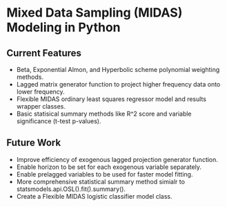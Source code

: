 # Mixed Data Sampling (MIDAS) Modeling in Python

## Current Features
- Beta, Exponential Almon, and Hyperbolic scheme polynomial weighting methods.
- Lagged matrix generator function to project higher frequency data onto lower frequency.
- Flexible MIDAS ordinary least squares regressor model and results wrapper classes.
- Basic statisical summary methods like R^2 score and variable significance (t-test p-values).

## Future Work
- Improve efficiency of exogenous lagged projection generator function.
- Enable horizon to be set for each exogenous variable separately.
- Enable prelagged variables to be used for faster model fitting.
- More comprehensive statistical summary method simialr to statsmodels.api.OSL().fit().summary().
- Create a Flexible MIDAS logistic classifier model class.
